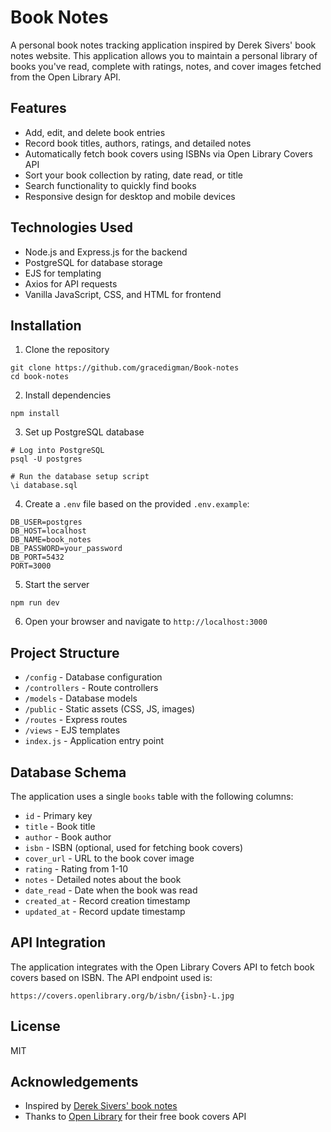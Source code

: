 # Book Notes

A personal book notes tracking application inspired by Derek Sivers' book notes website. This application allows you to maintain a personal library of books you've read, complete with ratings, notes, and cover images fetched from the Open Library API.

## Features

- Add, edit, and delete book entries
- Record book titles, authors, ratings, and detailed notes
- Automatically fetch book covers using ISBNs via Open Library Covers API
- Sort your book collection by rating, date read, or title
- Search functionality to quickly find books
- Responsive design for desktop and mobile devices


## Technologies Used

- Node.js and Express.js for the backend
- PostgreSQL for database storage
- EJS for templating
- Axios for API requests
- Vanilla JavaScript, CSS, and HTML for frontend

## Installation

1. Clone the repository
```
git clone https://github.com/gracedigman/Book-notes
cd book-notes
```

2. Install dependencies
```
npm install
```

3. Set up PostgreSQL database
```
# Log into PostgreSQL
psql -U postgres

# Run the database setup script
\i database.sql
```

4. Create a `.env` file based on the provided `.env.example`:
```
DB_USER=postgres
DB_HOST=localhost
DB_NAME=book_notes
DB_PASSWORD=your_password
DB_PORT=5432
PORT=3000
```

5. Start the server
```
npm run dev
```

6. Open your browser and navigate to `http://localhost:3000`

## Project Structure

- `/config` - Database configuration
- `/controllers` - Route controllers
- `/models` - Database models
- `/public` - Static assets (CSS, JS, images)
- `/routes` - Express routes
- `/views` - EJS templates
- `index.js` - Application entry point

## Database Schema

The application uses a single `books` table with the following columns:

- `id` - Primary key
- `title` - Book title
- `author` - Book author
- `isbn` - ISBN (optional, used for fetching book covers)
- `cover_url` - URL to the book cover image
- `rating` - Rating from 1-10
- `notes` - Detailed notes about the book
- `date_read` - Date when the book was read
- `created_at` - Record creation timestamp
- `updated_at` - Record update timestamp

## API Integration

The application integrates with the Open Library Covers API to fetch book covers based on ISBN. The API endpoint used is:

```
https://covers.openlibrary.org/b/isbn/{isbn}-L.jpg
```

## License

MIT

## Acknowledgements

- Inspired by [Derek Sivers' book notes](https://sive.rs/book)
- Thanks to [Open Library](https://openlibrary.org) for their free book covers API
